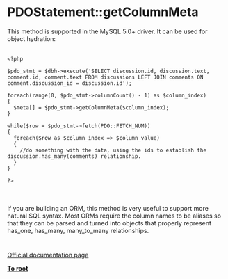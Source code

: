 # PDOStatement::getColumnMeta



This method is supported in the MySQL 5.0+ driver.  It can be used for object hydration:<br><br>

```
<?php

$pdo_stmt = $dbh->execute('SELECT discussion.id, discussion.text, comment.id, comment.text FROM discussions LEFT JOIN comments ON comment.discussion_id = discussion.id');

foreach(range(0, $pdo_stmt->columnCount() - 1) as $column_index)
{
  $meta[] = $pdo_stmt->getColumnMeta($column_index);
}

while($row = $pdo_stmt->fetch(PDO::FETCH_NUM))
{
  foreach($row as $column_index => $column_value)
  {
    //do something with the data, using the ids to establish the discussion.has_many(comments) relationship.
  }
}

?>
```
<br><br>If you are building an ORM, this method is very useful to support more natural SQL syntax.  Most ORMs require the column names to be aliases so that they can be parsed and turned into objects that properly represent has_one, has_many, many_to_many relationships.  

#

[Official documentation page](https://www.php.net/manual/en/pdostatement.getcolumnmeta.php)

**[To root](/README.md)**